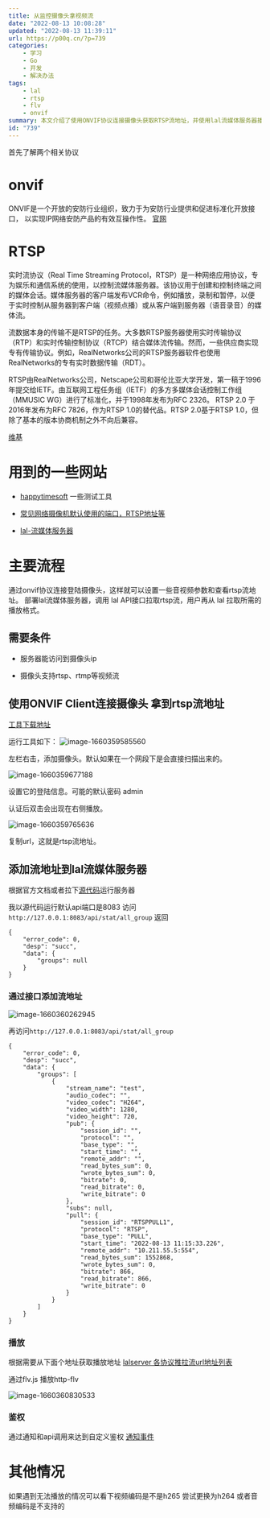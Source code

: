```yaml
---
title: 从监控摄像头拿视频流
date: "2022-08-13 10:08:28"
updated: "2022-08-13 11:39:11"
url: https://p00q.cn/?p=739
categories:
    - 学习
    - Go
    - 开发
    - 解决办法
tags:
    - lal
    - rtsp
    - flv
    - onvif
summary: 本文介绍了使用ONVIF协议连接摄像头获取RTSP流地址，并使用lal流媒体服务器播放。主要步骤包括使用ONVIF Client工具连接摄像头获取RTSP流地址，然后将流地址添加到lal流媒体服务器，并通过API获取播放地址进行播放。如果遇到无法播放的情况，可以尝试更换视频编码为H.264或检查音频编码是否支持。
id: "739"
---
```


首先了解两个相关协议

# onvif

ONVIF是一个开放的安防行业组织，致力于为安防行业提供和促进标准化开放接口，
以实现IP网络安防产品的有效互操作性。
[官网](http://www.onvif.org/)

# RTSP

实时流协议（Real Time Streaming Protocol，RTSP）是一种网络应用协议，专为娱乐和通信系统的使用，以控制流媒体服务器。该协议用于创建和控制终端之间的媒体会话。媒体服务器的客户端发布VCR命令，例如播放，录制和暂停，以便于实时控制从服务器到客户端（视频点播）或从客户端到服务器（语音录音）的媒体流。

流数据本身的传输不是RTSP的任务。大多数RTSP服务器使用实时传输协议（RTP）和实时传输控制协议（RTCP）结合媒体流传输。然而，一些供应商实现专有传输协议。例如，RealNetworks公司的RTSP服务器软件也使用RealNetworks的专有实时数据传输（RDT）。

RTSP由RealNetworks公司，Netscape公司和哥伦比亚大学开发，第一稿于1996年提交给IETF。由互联网工程任务组（IETF）的多方多媒体会话控制工作组（MMUSIC WG）进行了标准化，并于1998年发布为RFC 2326。 RTSP 2.0 于2016年发布为RFC 7826，作为RTSP 1.0的替代品。RTSP 2.0基于RTSP 1.0，但除了基本的版本协商机制之外不向后兼容。

[维基](https://zh.wikipedia.org/zh-cn/%E5%8D%B3%E6%99%82%E4%B8%B2%E6%B5%81%E5%8D%94%E5%AE%9A)

# 用到的一些网站

- [happytimesoft](https://www.happytimesoft.com/) 一些测试工具

- [常见网络摄像机默认使用的端口，RTSP地址等](https://www.dnsdizhi.com/391.html)

- [lal-流媒体服务器](https://pengrl.com/lal/#/README)


# 主要流程

通过onvif协议连接登陆摄像头，这样就可以设置一些音视频参数和查看rtsp流地址。
部署lal流媒体服务器，调用 lal API接口拉取rtsp流，用户再从 lal 拉取所需的播放格式。

## 需要条件

- 服务器能访问到摄像头ip

- 摄像头支持rtsp、rtmp等视频流

## 使用ONVIF Client连接摄像头 拿到rtsp流地址

[工具下载地址](https://www.happytimesoft.com/products/onvif-client/index.html)

运行工具如下：
![image-1660359585560](../res/img/739.jpeg)

左栏右击，添加摄像头。默认如果在一个网段下是会直接扫描出来的。

![image-1660359677188](../res/img/739-1.jpeg)

设置它的登陆信息。可能的默认密码 admin

认证后双击会出现在右侧播放。

![image-1660359765636](../res/img/739-2.jpeg)

复制url，这就是rtsp流地址。

## 添加流地址到lal流媒体服务器

根据官方文档或者拉下[源代码](https://github.com/q191201771/lal)运行服务器

我以源代码运行默认api端口是8083
访问`http://127.0.0.1:8083/api/stat/all_group`
返回
```
{
    "error_code": 0,
    "desp": "succ",
    "data": {
        "groups": null
    }
}
```
### 通过接口添加流地址

![image-1660360262945](../res/img/739-4.jpeg)

再访问`http://127.0.0.1:8083/api/stat/all_group`
```
{
    "error_code": 0,
    "desp": "succ",
    "data": {
        "groups": [
            {
                "stream_name": "test",
                "audio_codec": "",
                "video_codec": "H264",
                "video_width": 1280,
                "video_height": 720,
                "pub": {
                    "session_id": "",
                    "protocol": "",
                    "base_type": "",
                    "start_time": "",
                    "remote_addr": "",
                    "read_bytes_sum": 0,
                    "wrote_bytes_sum": 0,
                    "bitrate": 0,
                    "read_bitrate": 0,
                    "write_bitrate": 0
                },
                "subs": null,
                "pull": {
                    "session_id": "RTSPPULL1",
                    "protocol": "RTSP",
                    "base_type": "PULL",
                    "start_time": "2022-08-13 11:15:33.226",
                    "remote_addr": "10.211.55.5:554",
                    "read_bytes_sum": 1552868,
                    "wrote_bytes_sum": 0,
                    "bitrate": 866,
                    "read_bitrate": 866,
                    "write_bitrate": 0
                }
            }
        ]
    }
}
```

### 播放

根据需要从下面个地址获取播放地址
[lalserver 各协议推拉流url地址列表](https://pengrl.com/lal/#/streamurllist)

通过flv.js 播放http-flv

![image-1660360830533](../res/img/739-5.jpeg)

### 鉴权

通过通知和api调用来达到自定义鉴权
[通知事件](https://pengrl.com/lal/#/HTTPNotify)

# 其他情况

如果遇到无法播放的情况可以看下视频编码是不是h265 尝试更换为h264
或者音频编码是不支持的

